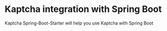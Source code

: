 # Kaptcha integration with Spring Boot
Kaptcha Spring-Boot-Starter will help you use Kaptcha with Spring Boot
